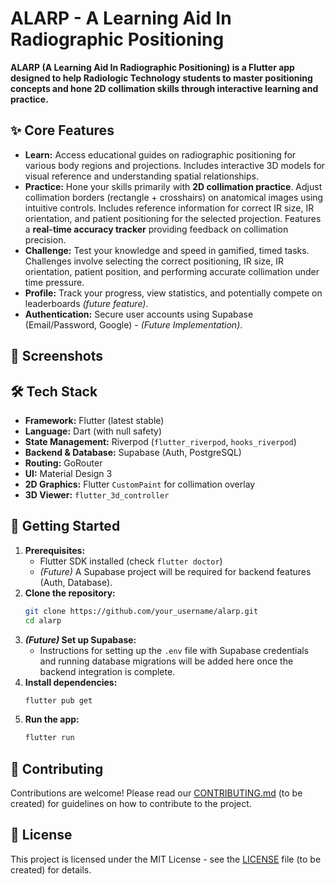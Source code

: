 # ALARP - A Learning Aid In Radiographic Positioning

**ALARP (A Learning Aid In Radiographic Positioning) is a Flutter app designed to help Radiologic Technology students to master positioning concepts and hone 2D collimation skills through interactive learning and practice.**

## ✨ Core Features

- **Learn:** Access educational guides on radiographic positioning for various body regions and projections. Includes interactive 3D models for visual reference and understanding spatial relationships.
- **Practice:** Hone your skills primarily with **2D collimation practice**. Adjust collimation borders (rectangle + crosshairs) on anatomical images using intuitive controls. Includes reference information for correct IR size, IR orientation, and patient positioning for the selected projection. Features a **real-time accuracy tracker** providing feedback on collimation precision.
- **Challenge:** Test your knowledge and speed in gamified, timed tasks. Challenges involve selecting the correct positioning, IR size, IR orientation, patient position, and performing accurate collimation under time pressure.
- **Profile:** Track your progress, view statistics, and potentially compete on leaderboards _(future feature)_.
- **Authentication:** Secure user accounts using Supabase (Email/Password, Google) - _(Future Implementation)_.

## 📸 Screenshots

## 🛠️ Tech Stack

- **Framework:** Flutter (latest stable)
- **Language:** Dart (with null safety)
- **State Management:** Riverpod (`flutter_riverpod`, `hooks_riverpod`)
- **Backend & Database:** Supabase (Auth, PostgreSQL)
- **Routing:** GoRouter
- **UI:** Material Design 3
- **2D Graphics:** Flutter `CustomPaint` for collimation overlay
- **3D Viewer:** `flutter_3d_controller`

## 🚀 Getting Started

1.  **Prerequisites:**
    - Flutter SDK installed (check `flutter doctor`)
    - _(Future)_ A Supabase project will be required for backend features (Auth, Database).
2.  **Clone the repository:**
    ```bash
    git clone https://github.com/your_username/alarp.git
    cd alarp
    ```
3.  **_(Future)_ Set up Supabase:**
    - Instructions for setting up the `.env` file with Supabase credentials and running database migrations will be added here once the backend integration is complete.
4.  **Install dependencies:**
    ```bash
    flutter pub get
    ```
5.  **Run the app:**
    ```bash
    flutter run
    ```

## 🤝 Contributing

Contributions are welcome! Please read our [CONTRIBUTING.md](CONTRIBUTING.md) (to be created) for guidelines on how to contribute to the project.

## 📄 License

This project is licensed under the MIT License - see the [LICENSE](LICENSE) file (to be created) for details.

